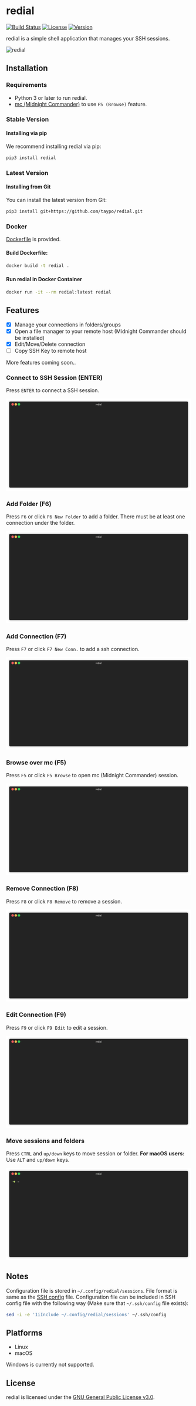 # redial

[![Build Status](https://img.shields.io/pypi/pyversions/redial.svg)](https://pypi.org/project/redial/)
[![License](https://img.shields.io/github/license/taypo/redial)](LICENSE)
[![Version](https://img.shields.io/pypi/v/redial)](https://pypi.org/project/redial/)

redial is a simple shell application that manages your SSH sessions.

![redial](https://github.com/taypo/redial/blob/master/doc/redial.png?raw=true)

## Installation

### Requirements
- Python 3 or later to run redial.
- [mc (Midnight Commander)](https://midnight-commander.org/) to use `F5 (Browse)` feature.

### Stable Version

#### Installing via pip

We recommend installing redial via pip:

```bash
pip3 install redial
``` 

### Latest Version

#### Installing from Git

You can install the latest version from Git:

```bash
pip3 install git+https://github.com/taypo/redial.git
```

### Docker

[Dockerfile](Dockerfile) is provided. 

#### Build Dockerfile:

```bash
docker build -t redial .
```

#### Run redial in Docker Container

```bash
docker run -it --rm redial:latest redial
```

## Features
- [x] Manage your connections in folders/groups
- [x] Open a file manager to your remote host (Midnight Commander should be installed)
- [x] Edit/Move/Delete connection
- [ ] Copy SSH Key to remote host

More features coming soon..

### Connect to SSH Session (ENTER)

Press `ENTER` to connect a SSH session.

![connect_gif](/doc/connect.gif)

### Add Folder (F6)

Press `F6` or click `F6 New Folder` to add a folder. There must be at least
one connection under the folder. 

![add_folder_gif](/doc/add_folder.gif)

### Add Connection (F7)

Press `F7` or click `F7 New Conn.` to add a ssh connection. 

![add_conn_gif](/doc/add_connection.gif)

### Browse over mc (F5)

Press `F5` or click `F5 Browse` to open mc (Midnight Commander) session. 

![mc_gif](/doc/mc.gif)

### Remove Connection (F8)

Press `F8` or click `F8 Remove` to remove a session. 

![remove_gif](/doc/remove.gif)

### Edit Connection (F9)

Press `F9` or click `F9 Edit` to edit a session. 

![edit_gif](/doc/edit.gif)


### Move sessions and folders

Press `CTRL` and `up/down` keys to move session or folder. **For macOS users:** Use `ALT` and `up/down` keys.

![move_gif](/doc/move.gif)

## Notes

Configuration file is stored in `~/.config/redial/sessions`. File format
is same as the [SSH config](https://man.openbsd.org/ssh_config) file. Configuration file can be included in
SSH config file with the following way (Make sure that `~/.ssh/config` file exists): 

```bash
sed -i -e '1iInclude ~/.config/redial/sessions' ~/.ssh/config
```

## Platforms

- Linux
- macOS

Windows is currently not supported.

## License

redial is licensed under the [GNU General Public License v3.0](LICENSE).

